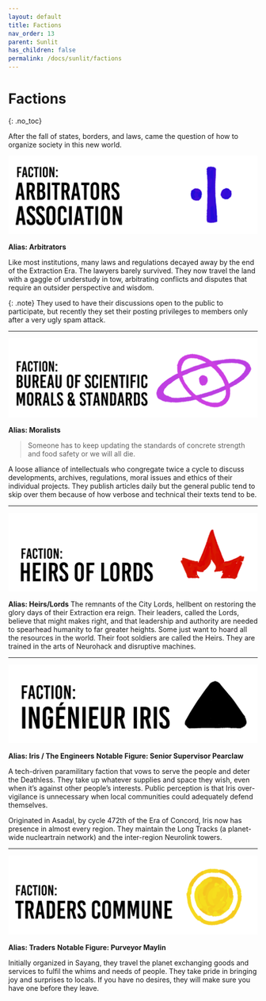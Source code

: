 ```yaml
---
layout: default
title: Factions
nav_order: 13
parent: Sunlit
has_children: false
permalink: /docs/sunlit/factions
---
```


# Factions

{: .no_toc}

After the fall of states, borders, and laws, came the question of how to organize society in this new world.

![A symbol for the Arbitrators' faction: A sideway equal sign in indigo](../../assets/images-sunlit/Faction-Arbitrators.png "Arbitrators Association")

**Alias: Arbitrators**

Like most institutions, many laws and regulations decayed away by the end of the Extraction Era. The lawyers barely survived. They now travel the land with a gaggle of understudy in tow, arbitrating conflicts and disputes that require an outsider perspective and wisdom.

{: .note}
They used to have their discussions open to the public to participate, but recently they set their posting privileges to members only after a very ugly spam attack.

---

![A symbol for the Moralist' faction: An atomic model with purple outline](../../assets/images-sunlit/Faction-Moralist.png "Bureau of Scientific Morals & Standards")

**Alias: Moralists**

> Someone has to keep updating the standards of concrete strength and food safety or we will all die.

A loose alliance of intellectuals who congregate twice a cycle to discuss developments, archives, regulations, moral issues and ethics of their individual projects. They publish articles daily but the general public tend to skip over them because of how verbose and technical their texts tend to be.

---

![A symbol for the Heirs of Lords' faction: A red flame that evokes a shape of a crown](../../assets/images-sunlit/Faction-Heirs.png "Heirs of Lords")

**Alias: Heirs/Lords**
The remnants of the City Lords, hellbent on restoring the glory days of their Extraction era reign. Their leaders, called the Lords, believe that might makes right, and that leadership and authority are needed to spearhead humanity to far greater heights. Some just want to hoard all the resources in the world. Their foot soldiers are called the Heirs. They are trained in the arts of Neurohack and disruptive machines.


---

![A symbol for the IRIS' faction: A black triangle](../../assets/images-sunlit/Faction-Iris.png "IRIS")

**Alias: Iris / The Engineers**
**Notable Figure: Senior Supervisor Pearclaw**

A tech-driven paramilitary faction that vows to serve the people and deter the Deathless. They take up whatever supplies and space they wish, even when it’s against other people’s interests. Public perception is that Iris over-vigilance is unnecessary when local communities could adequately defend themselves.

Originated in Asadal, by cycle 472th of the Era of Concord, Iris now has presence in almost every region. They maintain the Long Tracks (a planet-wide nucleartrain network) and the inter-region Neurolink towers.

---

![A symbol for the Traders Commune's faction: A golden circle with a ring around the shape.](../../assets/images-sunlit/Faction-Traders.png "Traders Commune")

**Alias: Traders**
**Notable Figure: Purveyor Maylin**

Initially organized in Sayang, they travel the planet exchanging goods and services to fulfil the whims and needs of people. They take pride in bringing joy and surprises to locals. If you have no desires, they will make sure you have one before they leave.

